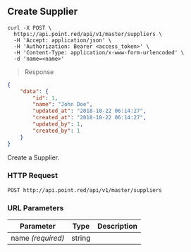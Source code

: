 ## Create Supplier

```shell
curl -X POST \
  https://api.point.red/api/v1/master/suppliers \
  -H 'Accept: application/json' \
  -H 'Authorization: Bearer <access_token>' \
  -H 'Content-Type: application/x-www-form-urlencoded' \
  -d 'name=<name>'
```

> Response

```json
{
    "data": {
        "id": 1,
        "name": "John Doe",
        "updated_at": "2018-10-22 06:14:27",
        "created_at": "2018-10-22 06:14:27",
        "updated_by": 1,
        "created_by": 1
    }
}
```

Create a Supplier.

### HTTP Request

`POST http://api.point.red/api/v1/master/suppliers`

### URL Parameters

Parameter | Type | Description
--------- | ----------- | -----------
name *(required)* | string |

